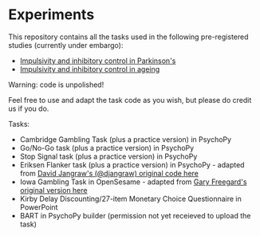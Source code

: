 # Experiments

This repository contains all the tasks used in the following pre-registered studies (currently under embargo):
* [Impulsivity and inhibitory control in Parkinson's](https://osf.io/zvndc/)
* [Impulsivity and inhibitory control in ageing](https://osf.io/fnyp7/)

Warning: code is unpolished!

Feel free to use and adapt the task code as you wish, but please do credit us if you do.

Tasks:
* Cambridge Gambling Task (plus a practice version) in PsychoPy
* Go/No-Go task (plus a practice version) in PsychoPy
* Stop Signal task (plus a practice version) in PsychoPy
* Eriksen Flanker task (plus a practice version) in PsychoPy - adapted from [David Jangraw's (@djangraw) original code here](https://github.com/djangraw/PsychoPyParadigms/blob/master/BasicExperiments/FlankerTask.py)
* Iowa Gambling Task in OpenSesame - adapted from [Gary Freegard's original version here](http://psy.swan.ac.uk/staff/freegard/opensesame/scripts/)
* Kirby Delay Discounting/27-item Monetary Choice Questionnaire in PowerPoint
* BART in PsychoPy builder (permission not yet receieved to upload the task)
